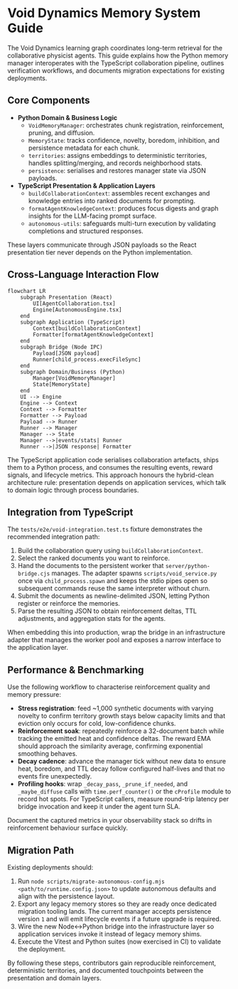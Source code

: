 # Void Dynamics Memory System Guide

The Void Dynamics learning graph coordinates long-term retrieval for the collaborative physicist agents. This guide explains
how the Python memory manager interoperates with the TypeScript collaboration pipeline, outlines verification workflows, and
documents migration expectations for existing deployments.

## Core Components

- **Python Domain & Business Logic**
  - `VoidMemoryManager`: orchestrates chunk registration, reinforcement, pruning, and diffusion.
  - `MemoryState`: tracks confidence, novelty, boredom, inhibition, and persistence metadata for each chunk.
  - `territories`: assigns embeddings to deterministic territories, handles splitting/merging, and records neighborhood stats.
  - `persistence`: serialises and restores manager state via JSON payloads.
- **TypeScript Presentation & Application Layers**
  - `buildCollaborationContext`: assembles recent exchanges and knowledge entries into ranked documents for prompting.
  - `formatAgentKnowledgeContext`: produces focus digests and graph insights for the LLM-facing prompt surface.
  - `autonomous-utils`: safeguards multi-turn execution by validating completions and structured responses.

These layers communicate through JSON payloads so the React presentation tier never depends on the Python implementation.

## Cross-Language Interaction Flow

```mermaid
flowchart LR
    subgraph Presentation (React)
        UI[AgentCollaboration.tsx]
        Engine[AutonomousEngine.tsx]
    end
    subgraph Application (TypeScript)
        Context[buildCollaborationContext]
        Formatter[formatAgentKnowledgeContext]
    end
    subgraph Bridge (Node IPC)
        Payload[JSON payload]
        Runner[child_process.execFileSync]
    end
    subgraph Domain/Business (Python)
        Manager[VoidMemoryManager]
        State[MemoryState]
    end
    UI --> Engine
    Engine --> Context
    Context --> Formatter
    Formatter --> Payload
    Payload --> Runner
    Runner --> Manager
    Manager --> State
    Manager -->|events/stats| Runner
    Runner -->|JSON response| Formatter
```

The TypeScript application code serialises collaboration artefacts, ships them to a Python process, and consumes the resulting
events, reward signals, and lifecycle metrics. This approach honours the hybrid-clean architecture rule: presentation depends on
application services, which talk to domain logic through process boundaries.

## Integration from TypeScript

The `tests/e2e/void-integration.test.ts` fixture demonstrates the recommended integration path:

1. Build the collaboration query using `buildCollaborationContext`.
2. Select the ranked documents you want to reinforce.
3. Hand the documents to the persistent worker that `server/python-bridge.cjs` manages. The adapter
   spawns `scripts/void_service.py` once via `child_process.spawn` and keeps the stdio pipes open so
   subsequent commands reuse the same interpreter without churn.
4. Submit the documents as newline-delimited JSON, letting Python register or reinforce the
   memories.
5. Parse the resulting JSON to obtain reinforcement deltas, TTL adjustments, and aggregation stats
   for the agents.

When embedding this into production, wrap the bridge in an infrastructure adapter that manages the worker pool and exposes a
narrow interface to the application layer.

## Performance & Benchmarking

Use the following workflow to characterise reinforcement quality and memory pressure:

- **Stress registration**: feed ~1,000 synthetic documents with varying novelty to confirm territory growth stays below
  capacity limits and that eviction only occurs for cold, low-confidence chunks.
- **Reinforcement soak**: repeatedly reinforce a 32-document batch while tracking the emitted heat and confidence deltas. The
  reward EMA should approach the similarity average, confirming exponential smoothing behaves.
- **Decay cadence**: advance the manager tick without new data to ensure heat, boredom, and TTL decay follow configured
  half-lives and that no events fire unexpectedly.
- **Profiling hooks**: wrap `_decay_pass`, `_prune_if_needed`, and `_maybe_diffuse` calls with `time.perf_counter()` or the
  `cProfile` module to record hot spots. For TypeScript callers, measure round-trip latency per bridge invocation and keep it
  under the agent turn SLA.

Document the captured metrics in your observability stack so drifts in reinforcement behaviour surface quickly.

## Migration Path

Existing deployments should:

1. Run `node scripts/migrate-autonomous-config.mjs <path/to/runtime.config.json>` to update autonomous defaults and align with
   the persistence layout.
2. Export any legacy memory stores so they are ready once dedicated migration tooling lands. The current manager accepts persistence version `1`
   and will emit lifecycle events if a future upgrade is required.
3. Wire the new Node↔Python bridge into the infrastructure layer so application services invoke it instead of legacy memory
   shims.
4. Execute the Vitest and Python suites (now exercised in CI) to validate the deployment.

By following these steps, contributors gain reproducible reinforcement, deterministic territories, and documented touchpoints
between the presentation and domain layers.

